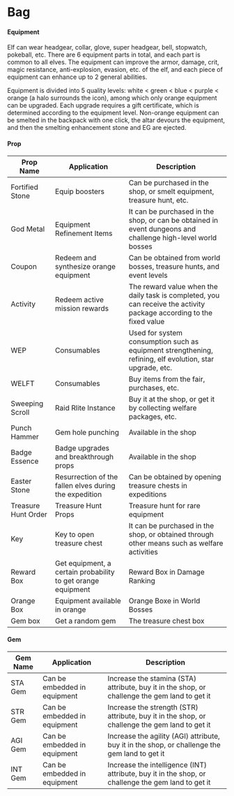 # Bag

#### Equipment

Elf can wear headgear, collar, glove, super headgear, bell, stopwatch, pokeball, etc. There are 6 equipment parts in total, and each part is common to all elves. The equipment can improve the armor, damage, crit, magic resistance, anti-explosion, evasion, etc. of the elf, and each piece of equipment can enhance up to 2 general abilities.

Equipment is divided into 5 quality levels: white < green < blue < purple < orange (a halo surrounds the icon), among which only orange equipment can be upgraded. Each upgrade requires a gift certificate, which is determined according to the equipment level. Non-orange equipment can be smelted in the backpack with one click, the altar devours the equipment, and then the smelting enhancement stone and EG are ejected.

#### Prop

| Prop Name           | Application                                                  | Description                                                                                                          |
| ------------------- | ------------------------------------------------------------ | -------------------------------------------------------------------------------------------------------------------- |
| Fortified Stone     | Equip boosters                                               | Can be purchased in the shop, or smelt equipment, treasure hunt, etc.                                                |
| God Metal           | Equipment Refinement Items                                   | It can be purchased in the shop, or can be obtained in event dungeons and challenge high-level world bosses          |
| Coupon              | Redeem and synthesize orange equipment                       | Can be obtained from world bosses, treasure hunts, and event levels                                                  |
| Activity            | Redeem active mission rewards                                | The reward value when the daily task is completed, you can receive the activity package according to the fixed value |
| WEP                 | Consumables                                                  | Used for system consumption such as equipment strengthening, refining, elf evolution, star upgrade, etc.             |
| WELFT               | Consumables                                                  | Buy items from the fair, purchases, etc.                                                                             |
| Sweeping Scroll     | Raid Rlite Instance                                          | Buy it at the shop, or get it by collecting welfare packages, etc.                                                   |
| Punch Hammer        | Gem hole punching                                            | Available in the shop                                                                                                |
| Badge Essence       | Badge upgrades and breakthrough props                        | Available in the shop                                                                                                |
| Easter Stone        | Resurrection of the fallen elves during the expedition       | Can be obtained by opening treasure chests in expeditions                                                            |
| Treasure Hunt Order | Treasure Hunt Props                                          | Treasure hunt for rare equipment                                                                                     |
| Key                 | Key to open treasure chest                                   | It can be purchased in the shop, or obtained through other means such as welfare activities                          |
| Reward Box          | Get equipment, a certain probability to get orange equipment | Reward Box in Damage Ranking                                                                                         |
| Orange Box          | Equipment available in orange                                | Orange Boxe in World Bosses                                                                                          |
| Gem box             | Get a random gem                                             | The treasure chest box                                                                                               |

#### Gem

| Gem Name | Application                  | Description                                                                                        |
| -------- | ---------------------------- | -------------------------------------------------------------------------------------------------- |
| STA Gem  | Can be embedded in equipment | Increase the stamina (STA) attribute, buy it in the shop, or challenge the gem land to get it      |
| STR Gem  | Can be embedded in equipment | Increase the strength (STR) attribute, buy it in the shop, or challenge the gem land to get it     |
| AGI Gem  | Can be embedded in equipment | Increase the agility (AGI) attribute, buy it in the shop, or challenge the gem land to get it      |
| INT Gem  | Can be embedded in equipment | Increase the intelligence (INT) attribute, buy it in the shop, or challenge the gem land to get it |
